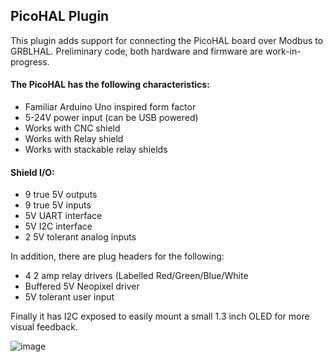 ## PicoHAL Plugin

This plugin adds support for connecting the PicoHAL board over Modbus to GRBLHAL.  Preliminary code, both hardware and firmware are work-in-progress.

#### The PicoHAL has the following characteristics:
  - Familiar Arduino Uno inspired form factor
  - 5-24V power input (can be USB powered)
  - Works with CNC shield
  - Works with Relay shield
  - Works with stackable relay shields

#### Shield I/O:
  - 9 true 5V outputs
  - 9 true 5V inputs
  - 5V UART interface
  - 5V I2C interface
  - 2 5V tolerant analog inputs

In addition, there are plug headers for the following:
  - 4 2 amp relay drivers (Labelled Red/Green/Blue/White
  - Buffered 5V Neopixel driver
  - 5V tolerant user input
  
Finally it has I2C exposed to easily mount a small 1.3 inch OLED for more visual feedback.

![image](https://user-images.githubusercontent.com/6061539/231016314-3fe6b36d-4816-46b0-a46a-63353316b156.png)
